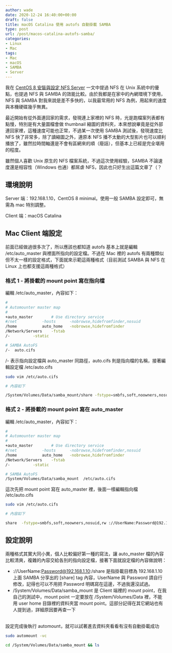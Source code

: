 ```yaml
---
author: wade
date: 2020-12-24 16:40:00+00:00
draft: false
title: macOS Catalina 使用 autofs 自動掛載 SAMBA
type: post
url: /post/macos-catalina-autofs-samba/
categories:
- Linux
- Mac
tags:
- Mac
- macOS
- SAMBA
- Server
---
```


我在 [CentOS 8 安裝與設定 NFS Server](https://notes.wadeism.net/post/centos8-nfs-server/) 一文中提過 NFS 在 Unix 系統中的優點，也提過 NFS 與 SAMBA 的效能比較。由於我都是在家中的內網環境下使用，NFS 與 SAMBA 對我來說是差不多快的，以我最常用的 NFS 為例，用起來的速度與本機硬碟幾乎無異。

最近開始有從外面連回家的需求，發現連上家裡的 NFS 時，光是跑檔案列表都有點慢，特別是有大量圖檔會做 thumbnail 縮圖的資料夾，本來想說畢竟是從外部連回家裡，這種速度可能也正常，不過<span class="hl-red">某一次使用 SAMBA 測試後，發現速度比 NFS 快了非常多，除了讀縮圖之外，連原本 NFS 播不太動的大型影片也可以順利播放了</span>，雖然拉時間軸還是不會有區網來的順（廢話），但基本上已經是完全堪用的程度。

雖然個人喜歡 Unix 原生的 NFS 檔案系統，不過這次使用經驗，SAMBA 不論速度還是相容性（Windows 也通）都屌虐 NFS，因此也只好生出這篇文章了（？

## 環境說明

<span class="hl-green">Server 端</span>：192.168.1.10，CentOS 8 minimal。使用一般 SAMBA 設定即可，無需為 mac 特別調整。

<span class="hl-green">Client 端</span>：macOS Catalina


## Mac Client 端設定

前面已經做過很多次了，所以應該也都知道 autofs 基本上就是編輯 <span class="hl-blue">/etc/auto_master</span> 與裡面所指向的設定檔。不過在 <span class="hl-green">Mac 裡的 autofs 有兩種類似但不太一樣的設定格式</span>，下面就來示範這兩種格式<span class="hl-red">（目前測試 SAMBA 與 NFS 在 Linux 上也都支援這兩種格式）</span>

### 格式 1 - 將掛載的 mount point 寫在指向檔

編輯 <span class="hl-blue">/etc/auto_master</span>，內容如下：

```bash
#
# Automounter master map
#
+auto_master        # Use directory service
#/net           -hosts      -nobrowse,hidefromfinder,nosuid
/home           auto_home   -nobrowse,hidefromfinder
/Network/Servers    -fstab
/-          -static

# SAMBA AutoFS
/-  auto.cifs
```

<span class="hl-blue">/-</span> 表示指向設定檔與 <span class="hl-blue">auto_master</span> 同路徑，<span class="hl-blue">auto.cifs</span> 則是指向檔的名稱，接著編輯設定檔 <span class="hl-blue">/etc/auto.cifs</span>

```bash
sudo vim /etc/auto.cifs
```

```bash
# 內容如下

/System/Volumes/Data/samba_mount/share -fstype=smbfs,soft,noowners,nosuid,rw ://UserName:Password@192.168.1.10:/share
```

### 格式 2 - 將掛載的 mount point 寫在 auto_master

編輯 <span class="hl-blue">/etc/auto_master</span>，內容如下：

```bash
#
# Automounter master map
#
+auto_master        # Use directory service
#/net           -hosts      -nobrowse,hidefromfinder,nosuid
/home           auto_home   -nobrowse,hidefromfinder
/Network/Servers    -fstab
/-          -static

# SAMBA AutoFS
/System/Volumes/Data/samba_mount  /etc/auto.cifs
```

這次先把 mount point 寫在 auto_master 裡，後面一樣編輯指向檔 <span class="hl-blue">/etc/auto.cifs</span>

```bash
sudo vim /etc/auto.cifs
```

```bash
# 內容如下

share  -fstype=smbfs,soft,noowners,nosuid,rw ://UserName:Password@192.168.1.10:/share
```

## 設定說明

兩種格式其實大同小異，個人比較偏好第一種的寫法，讓 auto_master 檔的內容比較清爽，複雜的內容交給各別的指向設定檔，接著下面就設定檔的內容做說明：

* <span class="hl-blue">://UserName:Password@192.168.1.10:/share</span> 是指掛載目標為 192.168.1.10 上面 SAMBA 分享出的 [share]  tag 內容，UserName 與 Password 請自行修改，記得也可以不用把 Password 明碼寫在這邊，不過我還沒試過。
* <span class="hl-blue">/System/Volumes/Data/samba_mount</span> 是 Client 端裡的 mount point，在我自己的測試中，<span class="hl-red">mount point 一定要放在 /System/Volumes/Data 裡，不能用 user home 目錄裡的資料夾當 mount point</span>。這部分記得在其它網站也有人提到過，詳細原因要再查一下

\
設定完成後執行 automount，就可以試著進去資料夾看看有沒有自動掛載成功

```bash
sudo automount -vc
```

```bash
cd /System/Volumes/Data/samba_mount && ls
```

